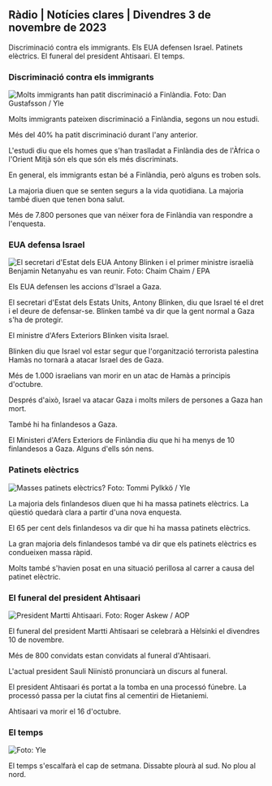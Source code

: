 ## Ràdio \| Notícies clares \| Divendres 3 de novembre de 2023

Discriminació contra els immigrants. Els EUA defensen Israel. Patinets elèctrics. El funeral del president Ahtisaari. El temps.

### Discriminació contra els immigrants

![Molts immigrants han patit discriminació a Finlàndia. Foto: Dan Gustafsson / Yle](https://images.cdn.yle.fi/image/upload/c_crop,h_1080,w_1919,x_0,y_0/ar_1.7777777777777777,c_fill,g_faces,h_675,w_1200.0/d_1201q_auto:eco/f_auto/fl_lossy/v1693477380/39-116537864f0696340afe)

Molts immigrants pateixen discriminació a Finlàndia, segons un nou estudi.

Més del 40% ha patit discriminació durant l'any anterior.

L'estudi diu que els homes que s'han traslladat a Finlàndia des de l'Àfrica o l'Orient Mitjà són els que són els més discriminats.

En general, els immigrants estan bé a Finlàndia, però alguns es troben sols.

La majoria diuen que se senten segurs a la vida quotidiana. La majoria també diuen que tenen bona salut.

Més de 7.800 persones que van néixer fora de Finlàndia van respondre a l'enquesta.

### EUA defensa Israel

![El secretari d'Estat dels EUA Antony Blinken i el primer ministre israelià Benjamin Netanyahu es van reunir. Foto: Chaim Chaim / EPA](https://images.cdn.yle.fi/image/upload/c_crop,h_1178,w_2095,x_0,y_45/ar_1.7777777777777777,c_fill,g_faces,h_675,w_1_100.0/d_100.0q_auto:eco/f_auto/fl_lossy/v1697558051/39-1187709652eacaa1698e)

Els EUA defensen les accions d'Israel a Gaza.

El secretari d'Estat dels Estats Units, Antony Blinken, diu que Israel té el dret i el deure de defensar-se. Blinken també va dir que la gent normal a Gaza s'ha de protegir.

El ministre d'Afers Exteriors Blinken visita Israel.

Blinken diu que Israel vol estar segur que l'organització terrorista palestina Hamàs no tornarà a atacar Israel des de Gaza.

Més de 1.000 israelians van morir en un atac de Hamàs a principis d'octubre.

Després d'això, Israel va atacar Gaza i molts milers de persones a Gaza han mort.

També hi ha finlandesos a Gaza.

El Ministeri d'Afers Exteriors de Finlàndia diu que hi ha menys de 10 finlandesos a Gaza. Alguns d'ells són nens.

### Patinets elèctrics

![Masses patinets elèctrics? Foto: Tommi Pylkkö / Yle](https://images.cdn.yle.fi/image/upload/c_crop,h_2268,w_4032,x_0,y_378/ar_1.7777777777777777,c_fill,g_faces,h_671.q_auto:eco/f_auto/fl_lossy/v1629190662/39-842535611aab23cf6db)

La majoria dels finlandesos diuen que hi ha massa patinets elèctrics. La qüestió quedarà clara a partir d'una nova enquesta.

El 65 per cent dels finlandesos va dir que hi ha massa patinets elèctrics.

La gran majoria dels finlandesos també va dir que els patinets elèctrics es condueixen massa ràpid.

Molts també s'havien posat en una situació perillosa al carrer a causa del patinet elèctric.

### El funeral del president Ahtisaari

![President Martti Ahtisaari. Foto: Roger Askew / AOP](https://images.cdn.yle.fi/image/upload/c_crop,h_3238,w_5757,x_259,y_350/ar_1.7777777777777777,c_fill,g_faces,h_675/0d_1201.q_auto:eco/f_auto/fl_lossy/v1697440152/39-1186733652ce1167d3e9)

El funeral del president Martti Ahtisaari se celebrarà a Hèlsinki el divendres 10 de novembre.

Més de 800 convidats estan convidats al funeral d'Ahtisaari.

L'actual president Sauli Niinistö pronunciarà un discurs al funeral.

El president Ahtisaari és portat a la tomba en una processó fúnebre. La processó passa per la ciutat fins al cementiri de Hietaniemi.

Ahtisaari va morir el 16 d'octubre.

### El temps

![ Foto: Yle](https://images.cdn.yle.fi/image/upload/c_crop,h_1080,w_1919,x_0,y_0/ar_1.777777777777777,c_fill,g_faces,h_675,w_1201/0dp_r_auto.:eco/f_auto/fl_lossy/v1699023031/39-11957186545088dc4556)

El temps s'escalfarà el cap de setmana. Dissabte plourà al sud. No plou al nord.